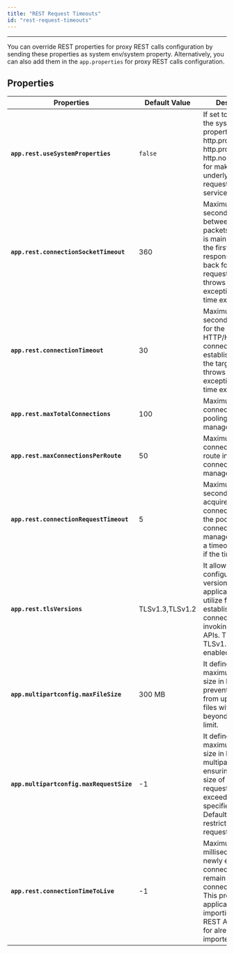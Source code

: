```yaml
---
title: "REST Request Timeouts"
id: "rest-request-timeouts"
---
```

---

You can override REST properties for proxy REST calls configuration by sending these properties as system env/system property. Alternatively, you can also add them in the `app.properties` for proxy REST calls configuration.

## Properties

| Properties | Default Value | Description |
|---|---|---|
| **`app.rest.useSystemProperties`** |  `false` | If set to true, uses the system properties like http.proxyHost, http.proxyPort, http.nonProxyHosts for making underlying http request for rest service api calls. |
| **`app.rest.connectionSocketTimeout`** |  360 | Maximum time (in seconds) to wait between two packets of data. It is mainly used for the first-byte response to come back for the request made. It throws a timeout exception if the time exceeds. |
| **`app.rest.connectionTimeout`** | 30| Maximum time (in seconds) to wait for the HTTP/HTTPS connection to be established with the target server. It throws a timeout exception if the time exceeds.|
| **`app.rest.maxTotalConnections`** |  100 | Maximum total connections in the pooling connection manager.|
| **`app.rest.maxConnectionsPerRoute`** | 50 | Maximum total connections per route in the pooling connection manager.|
| **`app.rest.connectionRequestTimeout`** | 5 | Maximum time (in seconds) to acquire a connection from the pooling connection manager. It throws a timeout exception if the time exceeds. |
| **`app.rest.tlsVersions`** | TLSv1.3,TLSv1.2 | It allows configuring the TLS versions that the application will utilize for establishing secure connections while invoking REST APIs. TLSv1.3 abd TLSv1.2 are enabled by default. |
| **`app.multipartconfig.maxFileSize`** | 300 MB | It defines the maximum upload size in bytes which prevents users from uploading files with size beyond the set limit. |
| **`app.multipartconfig.maxRequestSize`** | -1 | It defines the maximum request size in bytes for multipart requests, ensuring the total size of incoming request does not exceed the specified limit. By Default there is no restriction on request size. |
| **`app.rest.connectionTimeToLive`** | -1 | Maximum time (in milliseconds) that a newly established connection can remain active in the connection pool. This property is applicable when importing a new REST API as well as for already imported REST API. |
